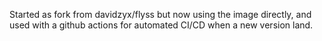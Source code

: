 Started as fork from davidzyx/flyss but now using the image directly, and used with a github actions for automated CI/CD when a new version land.
